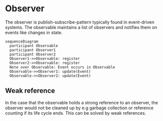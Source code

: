 # Observer

The observer is publish-subscribe-pattern typically found in event-driven systems.
The observable maintains a list of observers and notifies them on events like changes in state.

```mermaid
sequenceDiagram
  participant Observable
  participant Observer1
  participant Observer2
  Observer1->>Observable: register
  Observer2->>Observable: register
  Note over Observable: Event occurs in Observable
  Observable->>Observer1: update(Event)
  Observable->>Observer2: update(Event)
```
## Weak reference

In the case that the observable holds a strong reference to an observer,
the observer would not be cleaned up by e.g garbage collection or reference counting if its life cycle ends.
This can be solved by weak references. 